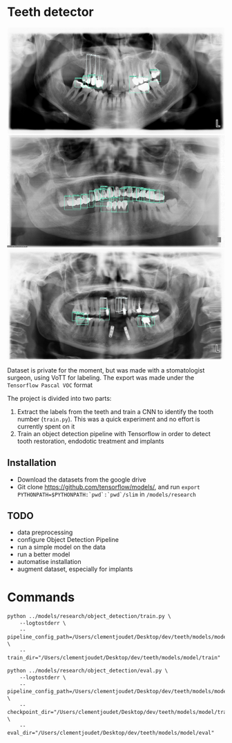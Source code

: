 # Teeth detector

![Image 1](public/images/1.png "Image 1")
![Image 2](public/images/7.png "Image 2")
![Image 3](public/images/4.png "Image 3")

Dataset is private for the moment, but was made with a stomatologist surgeon, using VoTT for labeling. The export was made under the `Tensorflow Pascal VOC` format

The project is divided into two parts:
1. Extract the labels from the teeth and train a CNN to identify the tooth number (`train.py`). This was a quick experiment and no effort is currently spent on it
2. Train an object detection pipeline with Tensorflow in order to detect tooth restoration, endodotic treatment and implants


## Installation

- Download the datasets from the google drive
- Git clone https://github.com/tensorflow/models/, and run ```export PYTHONPATH=$PYTHONPATH:`pwd`:`pwd`/slim``` in   `/models/research`


## TODO
- data preprocessing
- configure Object Detection Pipeline
- run a simple model on the data
- run a better model
- automatise installation
- augment dataset, especially for implants


# Commands

```
python ../models/research/object_detection/train.py \
    --logtostderr \
    --pipeline_config_path=/Users/clementjoudet/Desktop/dev/teeth/models/model/ssd.config \
    --train_dir="/Users/clementjoudet/Desktop/dev/teeth/models/model/train"
```

```
python ../models/research/object_detection/eval.py \
    --logtostderr \
    --pipeline_config_path=/Users/clementjoudet/Desktop/dev/teeth/models/model/ssd.config \
    --checkpoint_dir="/Users/clementjoudet/Desktop/dev/teeth/models/model/train/" \
    --eval_dir="/Users/clementjoudet/Desktop/dev/teeth/models/model/eval"
```
